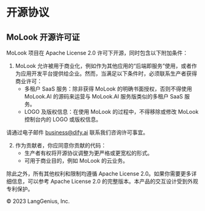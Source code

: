 # 开源协议

## MoLook 开源许可证

MoLook 项目在 Apache License 2.0 许可下开源，同时包含以下附加条件：

1. MoLook 允许被用于商业化，例如作为其他应用的“后端即服务”使用，或者作为应用开发平台提供给企业。然而，当满足以下条件时，必须联系生产者获得商业许可：
   * 多租户 SaaS 服务：除非获得 MoLook 的明确书面授权，否则不得使用 MoLook.AI 的源码来运营与 MoLook.AI 服务版类似的多租户 SaaS 服务。
   * LOGO 及版权信息：在使用 MoLook 的过程中，不得移除或修改 MoLook 控制台内的 LOGO 或版权信息。

请通过电子邮件 [business@dify.ai](mailto:business@dify.ai) 联系我们咨询许可事宜。

2. 作为贡献者，你应同意你贡献的代码：
   * 生产者有权将开源协议调整为更严格或更宽松的形式。
   * 可用于商业目的，例如 MoLook 的云业务。

除此之外，所有其他权利和限制均遵循 Apache License 2.0。如果你需要更多详细信息，可以参考 Apache License 2.0 的完整版本。本产品的交互设计受到外观专利保护。

© 2023 LangGenius, Inc.
